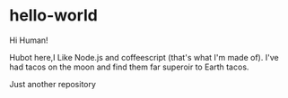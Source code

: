 # hello-world

Hi Human!

Hubot here,I Like Node.js and coffeescript (that's what I'm made of).
I've had tacos on the moon and find them far superoir to Earth tacos.

Just another repository
